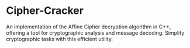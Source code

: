 # Cipher-Cracker
An implementation of the Affine Cipher decryption algorithm in C++, offering a tool for cryptographic analysis and message decoding. Simplify cryptographic tasks with this efficient utility.

